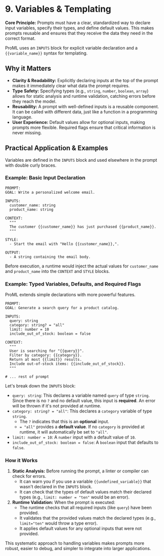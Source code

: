 # 9. Variables & Templating

**Core Principle:** Prompts must have a clear, standardized way to declare input variables, specify their types, and define default values. This makes prompts reusable and ensures that they receive the data they need in the correct format.

ProML uses an `INPUTS` block for explicit variable declaration and a `{{variable_name}}` syntax for templating.

## Why it Matters

*   **Clarity & Readability:** Explicitly declaring inputs at the top of the prompt makes it immediately clear what data the prompt requires.
*   **Type Safety:** Specifying types (e.g., `string`, `number`, `boolean`, `array`) allows for static analysis and runtime validation, catching errors before they reach the model.
*   **Reusability:** A prompt with well-defined inputs is a reusable component. It can be called with different data, just like a function in a programming language.
*   **User Experience:** Default values allow for optional inputs, making prompts more flexible. Required flags ensure that critical information is never missing.

## Practical Application & Examples

Variables are defined in the `INPUTS` block and used elsewhere in the prompt with double curly braces.

### Example: Basic Input Declaration

```
PROMPT:
GOAL: Write a personalized welcome email.

INPUTS:
  customer_name: string
  product_name: string

CONTEXT:
  """
  The customer {{customer_name}} has just purchased {{product_name}}.
  """

STYLE:
  - Start the email with "Hello {{customer_name}},".

OUTPUT:
  - A string containing the email body.
```

Before execution, a runtime would inject the actual values for `customer_name` and `product_name` into the `CONTEXT` and `STYLE` blocks.

### Example: Typed Variables, Defaults, and Required Flags

ProML extends simple declarations with more powerful features.

```
PROMPT:
GOAL: Generate a search query for a product catalog.

INPUTS:
  query: string
  category: string? = "all"
  limit: number = 10
  include_out_of_stock: boolean = false

CONTEXT:
  """
  User is searching for "{{query}}".
  Filter by category: {{category}}.
  Return at most {{limit}} results.
  Include out-of-stock items: {{include_out_of_stock}}.
  """

# ... rest of prompt
```

Let's break down the `INPUTS` block:

*   `query: string`: This declares a variable named `query` of type `string`. Since there is no `?` and no default value, this input is **required**. An error will be thrown if it's not provided at runtime.
*   `category: string? = "all"`: This declares a `category` variable of type `string`.
    *   The `?` indicates that this is an **optional** input.
    *   `= "all"` provides a **default value**. If no `category` is provided at runtime, it will automatically be set to `"all"`.
*   `limit: number = 10`: A `number` input with a default value of `10`.
*   `include_out_of_stock: boolean = false`: A `boolean` input that defaults to `false`.

### How it Works

1.  **Static Analysis:** Before running the prompt, a linter or compiler can check for errors.
    *   It can warn you if you use a variable `{{undefined_variable}}` that wasn't declared in the `INPUTS` block.
    *   It can check that the types of default values match their declared types (e.g., `limit: number = "ten"` would be an error).
2.  **Runtime Validation:** When the prompt is executed:
    *   The runtime checks that all required inputs (like `query`) have been provided.
    *   It validates that the provided values match the declared types (e.g., `limit="ten"` would throw a type error).
    *   It applies default values for any optional inputs that were not provided.

This systematic approach to handling variables makes prompts more robust, easier to debug, and simpler to integrate into larger applications.

